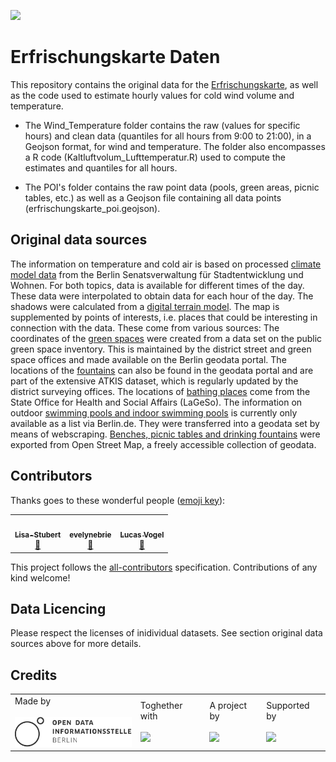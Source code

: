 ![](https://img.shields.io/badge/Build%20with%20%E2%9D%A4%EF%B8%8F-at%20Technologiesitftung%20Berlin-blue)

# Erfrischungskarte Daten

This repository contains the original data for the [Erfrischungskarte](https://github.com/technologiestiftung/erfrischungskarte-frontend), as well as the code used to estimate hourly values for cold wind volume and temperature.

- The Wind_Temperature folder contains the raw (values for specific hours) and clean data (quantiles for all hours from 9:00 to 21:00), in a Geojson format, for wind and temperature. The folder also encompasses a R code (Kaltluftvolum_Lufttemperatur.R) used to compute the estimates and quantiles for all hours.

- The POI's folder contains the raw point data (pools, green areas, picnic tables, etc.) as well as a Geojson file containing all data points (erfrischungskarte_poi.geojson).

## Original data sources

The information on temperature and cold air is based on processed [climate model data](https://www.berlin.de/umweltatlas/klima/klimaanalyse/2014/karten/)  from the Berlin Senatsverwaltung für Stadtentwicklung und Wohnen. For both topics, data is available for different times of the day. These data were interpolated to obtain data for each hour of the day. The shadows were calculated from a [digital terrain model](https://fbinter.stadt-berlin.de/fb/index.jsp?loginkey=zoomStart&mapId=k_dom@senstadt&bbox=387046,5818588,391547,5821400). The map is supplemented by points of interests, i.e. places that could be interesting in connection with the data. These come from various sources: The coordinates of the [green spaces](https://daten.berlin.de/datensaetze/grünanlagenbestand-berlin-einschl-der-öffentlichen-spielplätze-grünanlagen-wfs) were created from a data set on the public green space inventory. This is maintained by the district street and green space offices and made available on the Berlin geodata portal. The locations of the [fountains](https://daten.berlin.de/datensaetze/atkis-sonstiges-bauwerk-oder-sonstige-einrichtung-punkte-wfs) can also be found in the geodata portal and are part of the extensive ATKIS dataset, which is regularly updated by the district surveying offices. The locations of [bathing places](https://daten.berlin.de/datensaetze/liste-der-badestellen) come from the State Office for Health and Social Affairs (LaGeSo). The information on outdoor [swimming pools and indoor swimming pools](https://www.berlin.de/special/sport-und-fitness/schwimmen/schwimmbad/a-z/) is currently only available as a list via Berlin.de. They were transferred into a geodata set by means of webscraping. [Benches, picnic tables and drinking fountains](https://overpass-turbo.eu) were exported from Open Street Map, a freely accessible collection of geodata.

## Contributors

Thanks goes to these wonderful people ([emoji key](https://allcontributors.org/docs/en/emoji-key)):

<!-- ALL-CONTRIBUTORS-LIST:START - Do not remove or modify this section -->
<!-- prettier-ignore-start -->
<!-- markdownlint-disable -->
<table>
  <tr>
    <td align="center"><a href="https://github.com/Lisa-Stubert"><img src="https://avatars.githubusercontent.com/u/61182572?v=4?s=64" width="64px;" alt=""/><br /><sub><b>Lisa-Stubert</b></sub></a><br /><a href="#data-Lisa-Stubert" title="Data">🔣</a></td>
    <td align="center"><a href="https://github.com/evelynebrie"><img src="https://avatars.githubusercontent.com/u/32559774?v=4?s=64" width="64px;" alt=""/><br /><sub><b>evelynebrie</b></sub></a><br /><a href="#data-evelynebrie" title="Data">🔣</a></td>
    <td align="center"><a href="https://vogelino.com/"><img src="https://avatars.githubusercontent.com/u/2759340?v=4?s=64" width="64px;" alt=""/><br /><sub><b>Lucas Vogel</b></sub></a><br /><a href="https://github.com/technologiestiftung/CityLAB Slides/commits?author=vogelino" title="Documentation">📖</a></td>
  </tr>
</table>

<!-- markdownlint-restore -->
<!-- prettier-ignore-end -->

<!-- ALL-CONTRIBUTORS-LIST:END -->

This project follows the [all-contributors](https://github.com/all-contributors/all-contributors) specification. Contributions of any kind welcome!


## Data Licencing

Please respect the licenses of inidividual datasets. See section original data sources above for more details. 

## Credits

<table>
  <tr>
    <td>
      Made by <a src="https://odis-berlin.de/">
        <br />
        <br />
        <img width="200" src="https://raw.githubusercontent.com/technologiestiftung/erfrischungskarte-frontend/main/docs/odis-logo.svg" />
      </a>
    </td>
    <td>
      Toghether with <a src="https://citylab-berlin.org/de/start/">
        <br />
        <br />
        <img width="200" src="https://citylab-berlin.org/wp-content/uploads/2021/05/citylab-logo.svg" />
      </a>
    </td>
    <td>
      A project by <a src="https://www.technologiestiftung-berlin.de/">
        <br />
        <br />
        <img width="150" src="https://citylab-berlin.org/wp-content/uploads/2021/05/tsb.svg" />
      </a>
    </td>
    <td>
      Supported by <a src="https://www.berlin.de/">
        <br />
        <br />
        <img width="150" src="https://berlinopensource.de/assets/images/senweb-logo.svg" />
      </a>
    </td>
  </tr>
</table>

